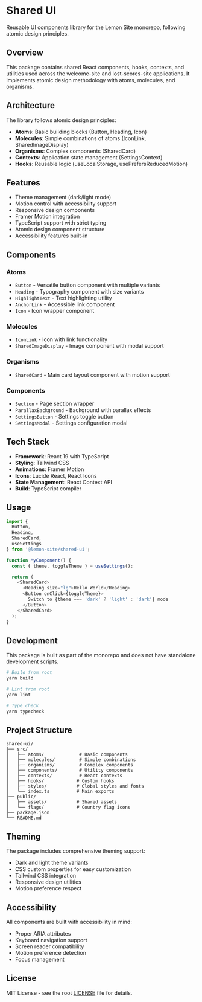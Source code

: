 # Shared UI

Reusable UI components library for the Lemon Site monorepo, following atomic design principles.

## Overview

This package contains shared React components, hooks, contexts, and utilities used across the welcome-site and lost-scores-site applications. It implements atomic design methodology with atoms, molecules, and organisms.

## Architecture

The library follows atomic design principles:

- **Atoms**: Basic building blocks (Button, Heading, Icon)
- **Molecules**: Simple combinations of atoms (IconLink, SharedImageDisplay)
- **Organisms**: Complex components (SharedCard)
- **Contexts**: Application state management (SettingsContext)
- **Hooks**: Reusable logic (useLocalStorage, usePrefersReducedMotion)

## Features

- Theme management (dark/light mode)
- Motion control with accessibility support
- Responsive design components
- Framer Motion integration
- TypeScript support with strict typing
- Atomic design component structure
- Accessibility features built-in

## Components

### Atoms

- `Button` - Versatile button component with multiple variants
- `Heading` - Typography component with size variants
- `HighlightText` - Text highlighting utility
- `AnchorLink` - Accessible link component
- `Icon` - Icon wrapper component

### Molecules

- `IconLink` - Icon with link functionality
- `SharedImageDisplay` - Image component with modal support

### Organisms

- `SharedCard` - Main card layout component with motion support

### Components

- `Section` - Page section wrapper
- `ParallaxBackground` - Background with parallax effects
- `SettingsButton` - Settings toggle button
- `SettingsModal` - Settings configuration modal

## Tech Stack

- **Framework**: React 19 with TypeScript
- **Styling**: Tailwind CSS
- **Animations**: Framer Motion
- **Icons**: Lucide React, React Icons
- **State Management**: React Context API
- **Build**: TypeScript compiler

## Usage

```typescript
import {
  Button,
  Heading,
  SharedCard,
  useSettings
} from '@lemon-site/shared-ui';

function MyComponent() {
  const { theme, toggleTheme } = useSettings();

  return (
    <SharedCard>
      <Heading size="lg">Hello World</Heading>
      <Button onClick={toggleTheme}>
        Switch to {theme === 'dark' ? 'light' : 'dark'} mode
      </Button>
    </SharedCard>
  );
}
```

## Development

This package is built as part of the monorepo and does not have standalone development scripts.

```bash
# Build from root
yarn build

# Lint from root
yarn lint

# Type check
yarn typecheck
```

## Project Structure

```
shared-ui/
├── src/
│   ├── atoms/             # Basic components
│   ├── molecules/         # Simple combinations
│   ├── organisms/         # Complex components
│   ├── components/        # Utility components
│   ├── contexts/          # React contexts
│   ├── hooks/            # Custom hooks
│   ├── styles/           # Global styles and fonts
│   └── index.ts          # Main exports
├── public/
│   ├── assets/           # Shared assets
│   └── flags/            # Country flag icons
├── package.json
└── README.md
```

## Theming

The package includes comprehensive theming support:

- Dark and light theme variants
- CSS custom properties for easy customization
- Tailwind CSS integration
- Responsive design utilities
- Motion preference respect

## Accessibility

All components are built with accessibility in mind:

- Proper ARIA attributes
- Keyboard navigation support
- Screen reader compatibility
- Motion preference detection
- Focus management

## License

MIT License - see the root [LICENSE](../../LICENSE) file for details.
